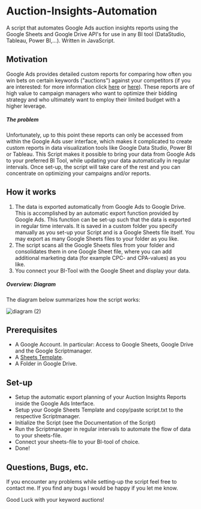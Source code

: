 # Auction-Insights-Automation
A script that automates Google Ads auction insights reports using the Google Sheets and Google Drive API's for use in any BI tool (DataStudio, Tableau, Power BI,...). Written in JavaScript.

## Motivation
Google Ads provides detailed custom reports for comparing how often you win bets on certain keywords ("auctions") against your competitors (if you are interested: for more information click [here](https://www.youtube.com/watch?v=xjgDWOXXmtc) or [here](https://support.google.com/google-ads/answer/2579754?hl=en)). These reports are of high value to campaign managers who want to optimize their bidding strategy and who ultimately want to employ their limited budget with a higher leverage. 
##### The problem
Unfortunately, up to this point these reports can only be accessed from within the Google Ads user interface, which makes it complicated to create custom reports in data visualization tools like Google Data Studio, Power BI or Tableau. This Script makes it possible to bring your data from Google Ads to your preferred BI Tool, while updating your data automatically in regular intervals. Once set-up, the script will take care of the rest and you can concentrate on optimizing your campaigns and/or reports.

## How it works
1. The data is exported automatically from Google Ads to Google Drive. This is accomplished by an automatic export function provided by Google Ads. This function can be set-up such that the data is exported in regular time intervals. It is saved in a custom folder you specify manually as you set-up your Script and is a Google Sheets file itself. You may export as many Google Sheets files to your folder as you like. 
2. The script scans all the Google Sheets files from your folder and consolidates them in one Google Sheet file, where you can add additional marketing data (for example CPC- and CPA-values) as you like. 
3. You connect your BI-Tool with the Google Sheet and display your data.

##### Overview: Diagram
The diagram below summarizes how the script works:

![diagram (2)](https://user-images.githubusercontent.com/69138900/109516707-c7cb0e80-7aa8-11eb-9f16-8ac15a18de8d.jpg)

## Prerequisites
- A Google Account. In particular: Access to Google Sheets, Google Drive and the Google Scriptmanager.
- A [Sheets Template](https://docs.google.com/spreadsheets/d/1tE4iAT9wNRYPmf5za7IYr-LiGHYBecBqTY0UvPGVpyo/edit?usp=sharing).
- A Folder in Google Drive.

## Set-up
- Setup the automatic export planning of your Auction Insights Reports inside the Google Ads Interface.
- Setup your Google Sheets Template and copy/paste script.txt to the respective Scriptmanager.
- Initialize the Script (see the Documentation of the Script)
- Run the Scriptmanager in regular intervals to automate the flow of data to your sheets-file.
- Connect your sheets-file to your BI-tool of choice.
- Done!

## Questions, Bugs, etc.
If you encounter any problems while setting-up the script feel free to contact me. If you find any bugs I would be happy if you let me know.

Good Luck with your keyword auctions!
